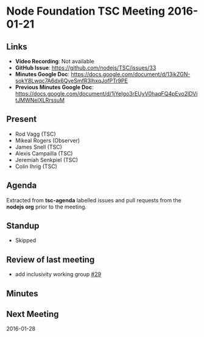 # Node Foundation TSC Meeting 2016-01-21

## Links

* **Video Recording**: Not available
* **GitHub Issue**: https://github.com/nodejs/TSC/issues/33
* **Minutes Google Doc**: <https://docs.google.com/document/d/13ikZGN-sokY8Lwqc7A6dx6QyeSmfR3lhxqJofPTr9PE>
* **Previous Minutes Google Doc**: https://docs.google.com/document/d/1jYeIgo3rEUyV0haqFQ4pEvo2lDVitJMWNeIXLRrssuM

## Present

* Rod Vagg (TSC)
* Mikeal Rogers (Observer)
* James Snell (TSC)
* Alexis Campailla (TSC)
* Jeremiah Senkpiel (TSC)
* Colin Ihrig (TSC)

## Agenda

Extracted from **tsc-agenda** labelled issues and pull requests from the **nodejs org** prior to the meeting.



## Standup

* Skipped


## Review of last meeting

* add inclusivity working group [#29](https://github.com/nodejs/TSC/pull/29)

## Minutes


## Next Meeting

2016-01-28
